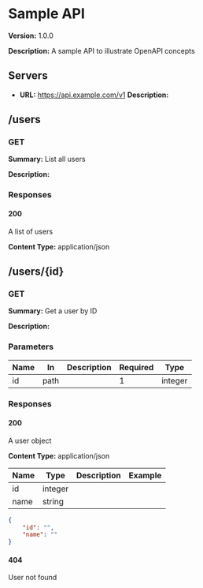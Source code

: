 # Sample API

**Version:** 1.0.0

**Description:** A sample API to illustrate OpenAPI concepts

## Servers

- **URL:** https://api.example.com/v1
  **Description:** 

## /users

### GET

**Summary:** List all users

**Description:** 

### Responses

#### 200

A list of users

**Content Type:** application/json

## /users/{id}

### GET

**Summary:** Get a user by ID

**Description:** 

### Parameters

| Name | In | Description | Required | Type |
|------|----|-------------|----------|------|
| id | path |  | 1 | integer |

### Responses

#### 200

A user object

**Content Type:** application/json

| Name | Type | Description | Example |
|------|------|-------------|---------|
| id | integer |  |  |
| name | string |  |  |
```json
{
    "id": "",
    "name": ""
}
```

#### 404

User not found


